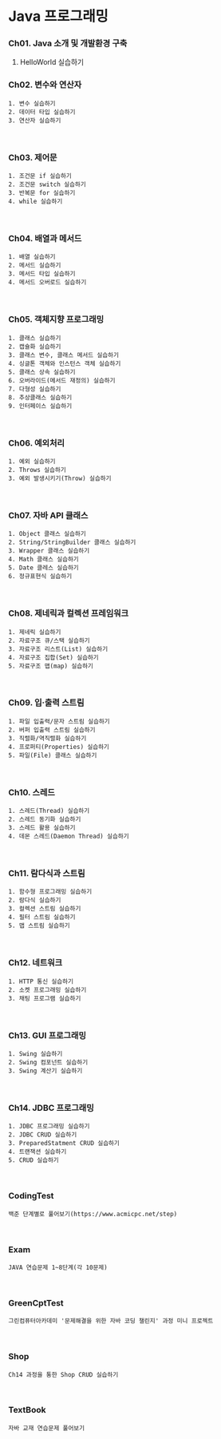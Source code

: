 # Java 프로그래밍
### Ch01. Java 소개 및 개발환경 구축
  1. HelloWorld 실습하기

### Ch02. 변수와 연산자
```
1. 변수 실습하기
2. 데이터 타입 실습하기
3. 연산자 실습하기
```
<br>

### Ch03. 제어문
```
1. 조건문 if 실습하기
2. 조건문 switch 실습하기
3. 반복문 for 실습하기
4. while 실습하기
```
<br>

### Ch04. 배열과 메서드
```
1. 배열 실습하기
2. 메서드 실습하기
3. 메서드 타입 실습하기
4. 메서드 오버로드 실습하기
```
<br>

### Ch05. 객체지향 프로그래밍
```
1. 클래스 실습하기
2. 캡슐화 실습하기
3. 클래스 변수, 클래스 메서드 실습하기
4. 싱글톤 객체와 인스턴스 객체 실습하기
5. 클래스 상속 실습하기
6. 오버라이드(메서드 재정의) 실습하기
7. 다형성 실습하기
8. 추상클래스 실습하기
9. 인터페이스 실습하기
```
<br>

### Ch06. 예외처리
```
1. 예외 실습하기
2. Throws 실습하기
3. 예외 발생시키기(Throw) 실습하기
```
<br>

### Ch07. 자바 API 클래스
```
1. Object 클래스 실습하기
2. String/StringBuilder 클래스 실습하기
3. Wrapper 클래스 실습하기
4. Math 클래스 실습하기
5. Date 클레스 실습하기
6. 정규표현식 실습하기
```
<br>


### Ch08. 제네릭과 컬렉션 프레임워크
```
1. 제네릭 실습하기
2. 자료구조 큐/스택 실습하기
3. 자료구조 리스트(List) 실습하기
4. 자료구조 집합(Set) 실습하기
5. 자료구조 맵(map) 실습하기
```
<br>

### Ch09. 입·출력 스트림
```
1. 파일 입출력/문자 스트림 실습하기
2. 버퍼 입출력 스트림 실습하기
3. 직렬화/역직렬화 실습하기
4. 프로퍼티(Properties) 실습하기
5. 파일(File) 클래스 실습하기
```
<br>

### Ch10. 스레드
```
1. 스레드(Thread) 실습하기
2. 스레드 동기화 실습하기
3. 스레드 활용 실습하기
4. 데몬 스레드(Daemon Thread) 실습하기
```
<br>

### Ch11. 람다식과 스트림
```
1. 함수형 프로그래밍 실습하기
2. 람다식 실습하기
3. 컬렉션 스트림 실습하기
4. 필터 스트림 실습하기
5. 맵 스트림 실습하기
```
<br>

### Ch12. 네트워크
```
1. HTTP 통신 실습하기
2. 소켓 프로그래밍 실습하기
3. 채팅 프로그램 실습하기
```
<br>

### Ch13. GUI 프로그래밍
```
1. Swing 실습하기
2. Swing 컴포넌트 실습하기
3. Swing 계산기 실습하기
```
<br>

### Ch14. JDBC 프로그래밍
```
1. JDBC 프로그래밍 실습하기
2. JDBC CRUD 실습하기
3. PreparedStatment CRUD 실습하기
4. 트랜잭션 실습하기
5. CRUD 실습하기 
```
<br>

### CodingTest
```
백준 단계별로 풀어보기(https://www.acmicpc.net/step)
```
<br>

### Exam
```
JAVA 연습문제 1~8단계(각 10문제)
```
<br>

### GreenCptTest
```
그린컴퓨터아카데미 '문제해결을 위한 자바 코딩 챌린지' 과정 미니 프로젝트
```
<br>

### Shop
```
Ch14 과정을 통한 Shop CRUD 실습하기
```
<br>

### TextBook
```
자바 교재 연습문제 풀어보기
```
<br>
